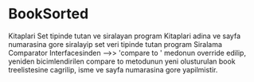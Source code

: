 # BookSorted
Kitaplari Set tipinde tutan ve siralayan program
Kitaplari adina ve sayfa numarasina gore siralayip set veri tipinde tutan program
Siralama Comparator Interfacesinden -->> 'compare to ' medonun override edilip, yeniden bicimlendirilen compare to metodunun yeni olusturulan book treelistesine cagrilip,
isme ve sayfa numarasina gore yapilmistir.
